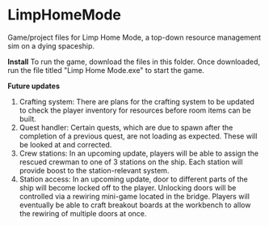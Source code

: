 # LimpHomeMode
Game/project files for Limp Home Mode, a top-down resource management sim on a dying 
spaceship.

**Install**
To run the game, download the files in this folder. Once downloaded, run the file titled 
"Limp Home Mode.exe" to start the game.

**Future updates**
1. Crafting system:
   There are plans for the crafting system to be updated to check the player inventory
   for resources before room items can be built.
2. Quest handler:
   Certain quests, which are due to spawn after the completion of a previous quest, are
   not loading as expected. These will be looked at and corrected.
3. Crew stations:
   In an upcoming update, players will be able to assign the rescued crewman to one of 3
   stations on the ship. Each station will provide boost to the station-relevant system.
4. Station access:
   In an upcoming update, door to different parts of the ship will become locked off to
   the player. Unlocking doors will be controlled via a rewiring mini-game located in
   the bridge. Players will eventually be able to craft breakout boards at the workbench
   to allow the rewiring of multiple doors at once.
